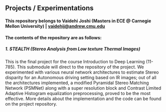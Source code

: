 ## Projects / Experimentations
#### This repository belongs to Vaidehi Joshi (Masters in ECE @ Carnegie Mellon University) | vaidehij@andrew.cmu.edu

#### The contents of the repository are as follows:


##### 1. STEALTH (Stereo Analysis from Low texture Thermal Images)
This is the final project for the course Introduction to Deep Learning (11-785). This submodule will direct to the repository of the project.
We experimented with various neural network architectures to estimate Stereo disparity for an Autonomous driving setting based on IR images; out of all the architectures implemented, a modified Pyramidal Stereo Matching Network (PSMNet) along with a super resolution block and Contrast Limited Adaptive Histogram equalization preprocessing, proved to be the most effective. More details about the implementation and the code can be found on the project repository.
